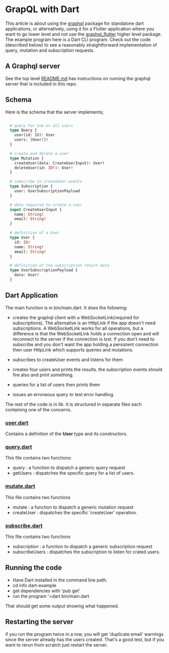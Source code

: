 # GrapQL with Dart

This article is about using the [graphql](https://pub.dev/packages/graphql) package for standalone dart applications, or alternatively, 
using it for a Flutter application where you want to go lower level and not use the 
[graphql_flutter](https://pub.dev/packages/graphql_flutter) higher level package. The example program here is a Dart CLI program. Check out the code (described below) to see a reasonably straightforward implementation of query, mutation and subscription requests.

## A Graphql server

See the top level [README.md](../README.md) has instructions on  running the graphql server that is included in this repo.

## Schema

Here is the schema that the server implements;

```graphql

  # query for one or all users
  type Query {
    user(id: ID): User  
    users: [User!]! 
  }

  # create and delete a user
  type Mutation {
    createUser(data: CreateUserInput): User!
    deleteUser(id: ID!): User!
  }

  # subscribe to createUser events
  type Subscription {
    user: UserSubscriptionPayload 
  }

  # data required to create a user
  input CreateUserInput {
    name: String!
    email: String!
  }

  # definition of a User
  type User {
    id: ID!
    name: String!
    email: String!
  }

  # definition of the subscription return data
  type UserSubscriptionPayload {
    data: User!
  }
```

## Dart Application 

The main function is in bin/main.dart. It does the following:

- creates the graphql client with a WebSocketLink(required for subscriptions). The alternative is an HttpLink if the app doesn't need subscriptions. A WebSocketLink works for all operations, but a difference is that the WebSocketLink holds a connection open and will reconnect to the server if the connection is lost. If you don't need to subscribe and you don't want the app holding a persistent connection then user HttpLink which supports queries and mutations.

- subscribes to createUser events and listens for them
- creates four users and prints the results. the subscription events should fire also and print something.
- queries for a list of users then prints them
- issues an erroneous query to test error handling.

The rest of the code is in lib. It is structured in separate files each containing one of the concerns.

### [user.dart](../lib/user.dart)

Contains a definition of the **User** type and its constructors.

### [query.dart](../lib/query.dart)

This file contains two functions:

  - query :  a function to dispatch a generic query request
  - getUsers : dispatches the specific query for a list of users.

### [mutate.dart](../lib/mutate.dart)

This file contains two functions
  
  - mutate : a function to dispatch a generic mutation request
  - createUser : dispatches the specific 'createUser' operation.

### [subscribe.dart](../lib/subscribe.dart)

This file contains two functions

  - subscription : a function to dispatch a generic subscription request
  - subscribeUsers : dispatches the subscription to listen for crated users.

## Running the code

  - Have Dart installed in the command line path.
  - cd info dart-example
  - get dependencies with 'pub get'
  - run the program '>dart bin/main.dart

That should get some output showing what happened.

## Restarting the server

if you run the program twice in a row, you will get 'duplicate email' warnings since the server
already has the users created. That's a good test, but if you want to rerun from scratch just restart
the server.

